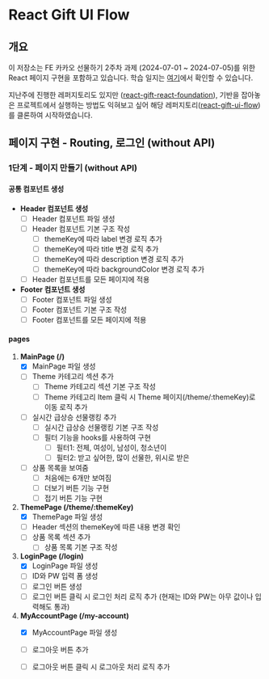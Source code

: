 # React Gift UI Flow

## 개요
이 저장소는 FE 카카오 선물하기 2주차 과제 (2024-07-01 ~ 2024-07-05)를 위한 React 페이지 구현을 포함하고 있습니다. 학습 일지는 [여기](https://www.notion.so/TIL-FE-25dbeb894e884b889eca0fa3e4e13904)에서 확인할 수 있습니다.

지난주에 진행한 레퍼지토리도 있지만 ([react-gift-react-foundation](https://github.com/sugoring/react-gift-react-foundation)), 기반을 잡아놓은 프로젝트에서 실행하는 방법도 익혀보고 싶어 해당 레퍼지토리([react-gift-ui-flow](https://github.com/kakao-tech-campus-2nd-step2/react-gift-ui-flow))를 클론하여 시작하였습니다.

## 페이지 구현 - Routing, 로그인 (without API)

### 1단계 - 페이지 만들기 (without API)

#### 공통 컴포넌트 생성
- **Header 컴포넌트 생성**
  - [ ] Header 컴포넌트 파일 생성
  - [ ] Header 컴포넌트 기본 구조 작성
    - [ ] themeKey에 따라 label 변경 로직 추가
    - [ ] themeKey에 따라 title 변경 로직 추가
    - [ ] themeKey에 따라 description 변경 로직 추가
    - [ ] themeKey에 따라 backgroundColor 변경 로직 추가
  - [ ] Header 컴포넌트를 모든 페이지에 적용

- **Footer 컴포넌트 생성**
  - [ ] Footer 컴포넌트 파일 생성
  - [ ] Footer 컴포넌트 기본 구조 작성
  - [ ] Footer 컴포넌트를 모든 페이지에 적용

#### pages

1. **MainPage (/)**
   - [x] MainPage 파일 생성
   - [ ] Theme 카테고리 섹션 추가
     - [ ] Theme 카테고리 섹션 기본 구조 작성
     - [ ] Theme 카테고리 Item 클릭 시 Theme 페이지(/theme/:themeKey)로 이동 로직 추가
   - [ ] 실시간 급상승 선물랭킹 추가
     - [ ] 실시간 급상승 선물랭킹 기본 구조 작성
     - [ ] 필터 기능을 hooks를 사용하여 구현
       - [ ] 필터1: 전체, 여성이, 남성이, 청소년이
       - [ ] 필터2: 받고 싶어한, 많이 선물한, 위시로 받은
   - [ ] 상품 목록을 보여줌
     - [ ] 처음에는 6개만 보여짐
     - [ ] 더보기 버튼 기능 구현
     - [ ] 접기 버튼 기능 구현

2. **ThemePage (/theme/:themeKey)**
   - [x] ThemePage 파일 생성
   - [ ] Header 섹션의 themeKey에 따른 내용 변경 확인
   - [ ] 상품 목록 섹션 추가
     - [ ] 상품 목록 기본 구조 작성

3. **LoginPage (/login)**
   - [x] LoginPage 파일 생성
   - [ ] ID와 PW 입력 폼 생성
   - [ ] 로그인 버튼 생성
   - [ ] 로그인 버튼 클릭 시 로그인 처리 로직 추가 (현재는 ID와 PW는 아무 값이나 입력해도 통과)

4. **MyAccountPage (/my-account)**
   - [x] MyAccountPage 파일 생성
   - [ ] 로그아웃 버튼 추가
   - [ ] 로그아웃 버튼 클릭 시 로그아웃 처리 로직 추가


